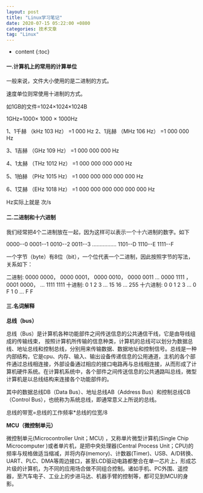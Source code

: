 ```yaml
---
layout: post  
title: "Linux学习笔记"  
date: 2020-07-15 05:22:00 +0800  
categories: 技术文章  
tag: "Linux"  
---
```


* content
{:toc}  


#### 一.计算机上的常用的计算单位

一般来说，文件大小使用的是二进制的方式。

速度单位则常使用十进制的方式。

如1GB的文件=1024×1024×1024B

1GHz=1000× 1000 × 1000Hz

1、1千赫 （kHz 103 Hz） =1 000 Hz
2、1兆赫 （MHz 106 Hz） =1 000 000 Hz

3、1吉赫 （GHz 109 Hz） =1 000 000 000 Hz

4、1太赫 （THz 1012 Hz） =1 000 000 000 000 Hz

5、1拍赫 （PHz 1015 Hz） =1 000 000 000 000 000 Hz

6、1艾赫 （EHz 1018 Hz） =1 000 000 000 000 000 000 Hz

Hz实际上就是  次/s

#### 二.二进制和十六进制

我们经常把4个二进制放在一起，因为这样可以表示一个十六进制的数字。如下

0000--0 0001--1 0010--2 0011--3 ................ 1101--D 1110--E 1111--F

一个字节（byte）有8位（bit），一个位代表一个二进制，因此按照字节的写法，关系如下：

二进制: 0000 0000， 0000 0001， 0000 0010， 0000 0011 ... 0000 1111 ，0001 0000， ... 1111 1111
十进制: 0 1 2 3 ... 15 16 ... 255
十六进制: 0 0 1 2 3 ... 0 F 1 0 ... F F

#### 三.名词解释

**总线（bus）**

总线（Bus）是计算机各种功能部件之间传送信息的公共通信干线，它是由导线组成的传输线束， 按照计算机所传输的信息种类，计算机的总线可以划分为数据总线、地址总线和控制总线，分别用来传输数据、数据地址和控制信号。总线是一种内部结构，它是cpu、内存、输入、输出设备传递信息的公用通道，主机的各个部件通过总线相连接，外部设备通过相应的接口电路再与总线相连接，从而形成了计算机硬件系统。在计算机系统中，各个部件之间传送信息的公共通路叫总线，微型计算机是以总线结构来连接各个功能部件的。

其中的数据总线DB（Data Bus）、地址总线AB（Address Bus）和控制总线CB（Control Bus），也统称为系统总线，即通常意义上所说的总线。

总线的带宽=总线的工作频率*总线的位宽/8

**MCU（微控制单元）**

微控制单元(Microcontroller Unit；MCU) ，又称单片微型计算机(Single Chip Microcomputer )或者单片机，是把中央处理器(Central Process Unit；CPU)的频率与规格做适当缩减，并将内存(memory)、计数器(Timer)、USB、A/D转换、UART、PLC、DMA等周边接口，甚至LCD驱动电路都整合在单一芯片上，形成芯片级的计算机，为不同的应用场合做不同组合控制。诸如手机、PC外围、遥控器，至汽车电子、工业上的步进马达、机器手臂的控制等，都可见到MCU的身影。






